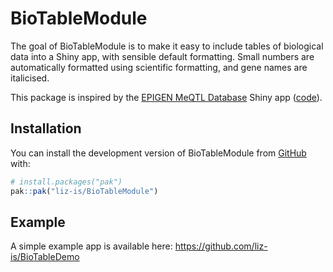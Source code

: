 
# BioTableModule

<!-- badges: start -->
<!-- badges: end -->

The goal of BioTableModule is to make it easy to include tables of biological
data into a Shiny app, with sensible default formatting. Small numbers are 
automatically formatted using scientific formatting, and gene names are 
italicised.

This package is inspired by the [EPIGEN MeQTL Database](https://epicmeqtl.kcl.ac.uk/) 
Shiny app ([code](https://github.com/svillicana/EPIGEN_MeQTL_Database)).

## Installation

You can install the development version of BioTableModule from [GitHub](https://github.com/) with:

``` r
# install.packages("pak")
pak::pak("liz-is/BioTableModule")
```

## Example

A simple example app is available here: https://github.com/liz-is/BioTableDemo

